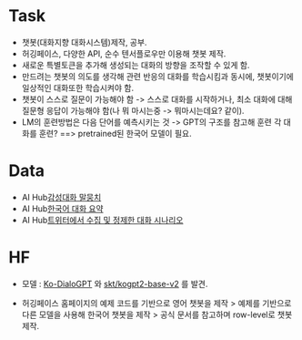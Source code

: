 # Task
- 챗봇(대화지향 대화시스템)제작, 공부.
- 허깅페이스, 다양한 API, 순수 텐서플로우만 이용해 챗봇 제작.
- 새로운 특별토큰을 추가해 생성되는 대화의 방향을 조작할 수 있게 함.
- 만드려는 챗봇의 의도를 생각해 관련 반응의 대화를 학습시킴과 동시에, 챗봇이기에 일상적인 대화또한 학습시켜야 함.
- 챗봇이 스스로 질문이 가능해야 함 -> 스스로 대화를 시작하거나, 최소 대화에 대해 질문형 응답이 가능해야 함(나 뭐 마시는중 -> 뭐마시는데요? 같이).
- LM의 훈련방법은 다음 단어를 예측시키는 것 -> GPT의 구조를 참고해 훈련 각 대화를 훈련? ==> pretrained된 한국어 모델이 필요. 

# Data
- AI Hub[감성대화 말뭉치](https://aihub.or.kr/aidata/7978) 
- AI Hub[한국어 대화 요약](https://aihub.or.kr/aidata/30714) 
- AI Hub[트위터에서 수집 및 정제한 대화 시나리오](https://aihub.or.kr/opendata/keti-data/recognition-laguage/KETI-02-008) 

# HF
- 모델 : [Ko-DialoGPT](https://huggingface.co/byeongal/Ko-DialoGPT) 와 [skt/kogpt2-base-v2](https://huggingface.co/skt/kogpt2-base-v2) 를 발견.

- 허깅페이스 홈페이지의 예제 코드를 기반으로 영어 챗봇을 제작 > 예제를 기반으로 다른 모델을 사용해 한국어 챗봇을 제작 > 공식 문서를 참고하며 row-level로 챗봇 제작.
